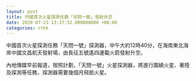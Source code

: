 ```yaml
---
layout: post
title: 中國首次火星探測任務「天問一號」發射升空
date: 2020-07-23 13:37:52.000000000 +08:00
categories: rthk
---
```


中國首次火星探測任務「天問一號」探測器，中午大約12時40分，在海南東北海岸中國文昌航天發射場，由長征五號遙四運載火箭發射升空。

內地傳媒早前報道，按照計劃，「天問一號」火星探測器，將進行圍繞火星、著陸及探測等任務，探測器需要幾個月飛抵火星。
